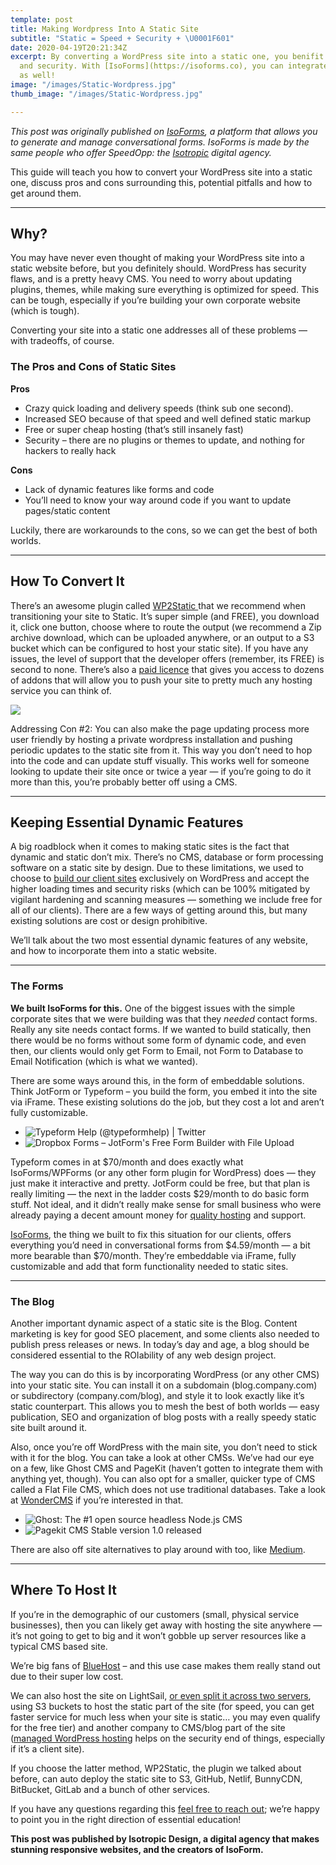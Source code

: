 ```yaml
---
template: post
title: Making Wordpress Into A Static Site
subtitle: "Static = Speed + Security + \U0001F601"
date: 2020-04-19T20:21:34Z
excerpt: By converting a WordPress site into a static one, you benifit from both speed
  and security. With [IsoForms](https://isoforms.co), you can integrate dynamic foms
  as well!
image: "/images/Static-Wordpress.jpg"
thumb_image: "/images/Static-Wordpress.jpg"

---
```

_This post was originally published on_ [_IsoForms_](https://isoforms.co)_, a platform that allows you to generate and manage conversational forms. IsoForms is made by the same people who offer SpeedOpp: the_ [_Isotropic_](https://isotropic.co) _digital agency._ 

This guide will teach you how to convert your WordPress site into a static one, discuss pros and cons surrounding this, potential pitfalls and how to get around them.

***

## Why?

You may have never even thought of making your WordPress site into a static website before, but you definitely should. WordPress has security flaws, and is a pretty heavy CMS. You need to worry about updating plugins, themes, while making sure everything is optimized for speed. This can be tough, especially if you’re building your own corporate website (which is tough).

Converting your site into a static one addresses all of these problems — with tradeoffs, of course.

### The Pros and Cons of Static Sites

**Pros**

* Crazy quick loading and delivery speeds (think sub one second).
* Increased SEO because of that speed and well defined static markup
* Free or super cheap hosting (that’s still insanely fast)
* Security – there are no plugins or themes to update, and nothing for hackers to really hack

**Cons**

* Lack of dynamic features like forms and code
* You’ll need to know your way around code if you want to update pages/static content

Luckily, there are workarounds to the cons, so we can get the best of both worlds.

***

## How To Convert It

There’s an awesome plugin called [WP2Static ](https://wp2static.com/)that we recommend when transitioning your site to Static. It’s super simple (and FREE), you download it, click one button, choose where to route the output (we recommend a Zip archive download, which can be uploaded anywhere, or an output to a S3 bucket which can be configured to host your static site). If you have any issues, the level of support that the developer offers (remember, its FREE) is second to none. There’s also a [paid licence](https://wp2static.com/addons/) that gives you access to dozens of addons that will allow you to push your site to pretty much any hosting service you can think of.

![](https://wp2static.com/images/wp2static.png)

Addressing Con #2: You can also make the page updating process more user friendly by hosting a private wordpress installation and pushing periodic updates to the static site from it. This way you don’t need to hop into the code and can update stuff visually. This works well for someone looking to update their site once or twice a year — if you’re going to do it more than this, you’re probably better off using a CMS.

***

## Keeping Essential Dynamic Features

A big roadblock when it comes to making static sites is the fact that dynamic and static don’t mix. There’s no CMS, database or form processing software on a static site by design. Due to these limitations, we used to choose to [build our client sites](http://isotropic.co/) exclusively on WordPress and accept the higher loading times and security risks (which can be 100% mitigated by vigilant hardening and scanning measures — something we include free for all of our clients). There are a few ways of getting around this, but many existing solutions are cost or design prohibitive.

We’ll talk about the two most essential dynamic features of any website, and how to incorporate them into a static website.

***

### The Forms

**We built IsoForms for this.** One of the biggest issues with the simple corporate sites that we were building was that they _needed_ contact forms. Really any site needs contact forms. If we wanted to build statically, then there would be no forms without some form of dynamic code, and even then, our clients would only get Form to Email, not Form to Database to Email Notification (which is what we wanted).

There are some ways around this, in the form of embeddable solutions. Think JotForm or Typeform – you build the form, you embed it into the site via iFrame. These existing solutions do the job, but they cost a lot and aren’t fully customizable.

* ![Typeform Help (@typeformhelp) | Twitter](https://pbs.twimg.com/profile_images/962997096692568064/_VeLrv6D.jpg)
* ![Dropbox Forms – JotForm's Free Form Builder with File Upload](https://www.jotform.com/resources/assets/icon/jotform-icon-orange-400x400.png)

Typeform comes in at $70/month and does exactly what IsoForms/WPForms (or any other form plugin for WordPress) does — they just make it interactive and pretty. JotForm could be free, but that plan is really limiting — the next in the ladder costs $29/month to do basic form stuff. Not ideal, and it didn’t really make sense for small business who were already paying a decent amount money for [quality hosting](https://isotropic.co/blog/our-web-host-recommendations-for-every-type-of-project/) and support.

[IsoForms](https://isoforms.co/features-integrations/), the thing we built to fix this situation for our clients, offers everything you’d need in conversational forms from $4.59/month — a bit more bearable than $70/month. They’re embeddable via iFrame, fully customizable and add that form functionality needed to static sites.

***

### The Blog

Another important dynamic aspect of a static site is the Blog. Content marketing is key for good SEO placement, and some clients also needed to publish press releases or news. In today’s day and age, a blog should be considered essential to the ROIability of any web design project.

The way you can do this is by incorporating WordPress (or any other CMS) into your static site. You can install it on a subdomain (blog.company.com) or subdirectory (company.com/blog), and style it to look exactly like it’s static counterpart. This allows you to mesh the best of both worlds — easy publication, SEO and organization of blog posts with a really speedy static site built around it.

Also, once you’re off WordPress with the main site, you don’t need to stick with it for the blog. You can take a look at other CMSs. We’ve had our eye on a few, like Ghost CMS and PageKit (haven’t gotten to integrate them with anything yet, though). You can also opt for a smaller, quicker type of CMS called a Flat File CMS, which does not use traditional databases. Take a look at [WonderCMS](https://www.wondercms.com/) if you’re interested in that.

* ![Ghost: The #1 open source headless Node.js CMS](https://ghost.org/images/meta/Ghost.png)
* ![Pagekit CMS Stable version 1.0 released](https://www.norrnext.com/images/blog/pagekit-1-0-released.jpg)

There are also off site alternatives to play around with too, like [Medium](https://medium.com/).

***

## Where To Host It

If you’re in the demographic of our customers (small, physical service businesses), then you can likely get away with hosting the site anywhere — it’s not going to get to big and it won’t gobble up server resources like a typical CMS based site.

We’re big fans of [BlueHost](http://isodes.link/hosting) – and this use case makes them really stand out due to their super low cost.

We can also host the site on LightSail, [or even split it across two servers](https://wordpress.stackexchange.com/questions/155562/can-you-have-a-blog-in-a-subdirectory-hosted-on-a-different-server), using S3 buckets to host the static part of the site (for speed, you can get faster service for much less when your site is static… you may even qualify for the free tier) and another company to CMS/blog part of the site ([managed WordPress hosting](http://isodes.link/hosting) helps on the security end of things, especially if it’s a client site).

If you choose the latter method, WP2Static, the plugin we talked about before, can auto deploy the static site to S3, GitHub, Netlif, BunnyCDN, BitBucket, GitLab and a bunch of other services.

If you have any questions regarding this [feel free to reach out](http://isotropic.co/contact); we’re happy to point you in the right direction of essential education!

**This post was published by Isotropic Design, a digital agency that makes stunning responsive websites, and the creators of IsoForm.**